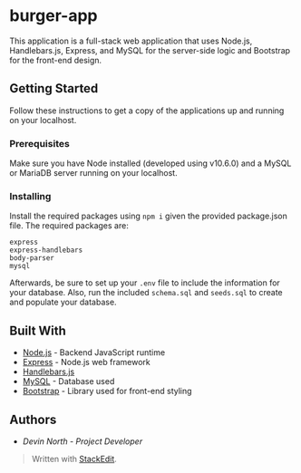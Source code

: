 
# burger-app

This application is a full-stack web application that uses Node.js, Handlebars.js, Express, and MySQL for the server-side logic and Bootstrap for the front-end design.

## Getting Started

Follow these instructions to get a copy of the applications up and running on your localhost.

### Prerequisites

Make sure you have Node installed (developed using v10.6.0) and a MySQL or MariaDB server running on your localhost. 

### Installing


Install the required packages using `npm i` given the provided package.json file. The required packages are:
```
express
express-handlebars
body-parser
mysql
```
Afterwards, be sure to set up your `.env` file to include the information for your database. Also, run the included `schema.sql` and `seeds.sql` to create and populate your database.


## Built With

* [Node.js](https://nodejs.org/en/) - Backend JavaScript runtime
* [Express](https://expressjs.com/) - Node.js web framework
* [Handlebars.js](https://handlebarsjs.com/)
* [MySQL](https://www.mysql.com/) - Database used
* [Bootstrap](https://getbootstrap.com) - Library used for front-end styling

## Authors
* *Devin North* - *Project Developer*


> Written with [StackEdit](https://stackedit.io/).
